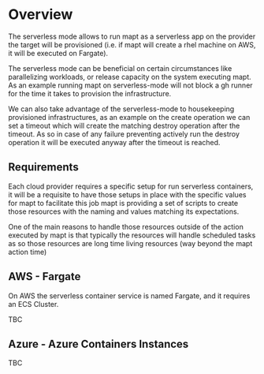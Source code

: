 # Overview

The serverless mode allows to run mapt as a serverless app on the provider the target will be provisioned (i.e. if mapt will create a rhel machine on AWS, it will be executed on Fargate).

The serverless mode can be beneficial on certain circumstances like parallelizing workloads, or release capacity on the system executing mapt. As an example running mapt on serverless-mode will not block a gh runner for the time it takes to provision the infrastructure.

We can also take advantage of the serverless-mode to housekeeping provisioned infrastructures, as an example on the create operation we can set a timeout which will create the matching destroy operation after the timeout. As so in case of any failure preventing actively run the destroy operation it will be executed anyway after the timeout is reached. 

## Requirements

Each cloud provider requires a specific setup for run serverless containers, it will be a requisite to have those setups in place with the specific values for mapt to facilitate this job mapt is providing a set of scripts to create those resources with the naming and values matching its expectations.

One of the main reasons to handle those resources outside of the action executed by mapt is that typically the resources will handle scheduled tasks as so those resources are long time living resources (way beyond the mapt action time)

## AWS - Fargate

On AWS the serverless container service is named Fargate, and it requires an ECS Cluster. 

TBC

## Azure - Azure Containers Instances

TBC